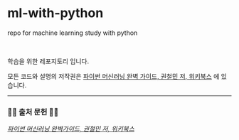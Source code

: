 # ml-with-python
 repo for machine learning study with python

<br>

학습을 위한 레포지토리 입니다.

모든 코드와 설명의 저작권은 [파이썬 머신러닝 완벽 가이드, 권철민 저, 위키북스](https://www.aladin.co.kr/shop/wproduct.aspx?ItemId=229787634&start=slayer) 에 있습니다. 

---

### 🙇‍♂️ 출처 문헌 🙇‍♂️
*[파이썬 머신러닝 완벽가이드, 권철민 저, 위키북스](https://www.aladin.co.kr/shop/wproduct.aspx?ItemId=229787634&start=slayer)*
